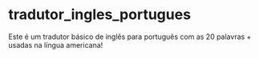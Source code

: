 # tradutor_ingles_portugues
Este é um tradutor básico de inglês para português com as 20 palavras + usadas na língua americana!
